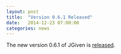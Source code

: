 ```yaml
---
layout: post
title:  "Version 0.6.1 Released"
date:   2014-12-23 07:00:00
categories: news
---
```

The new version 0.6.1 of JGiven is [released](https://github.com/TNG/JGiven/releases/tag/v0.6.1).



[jgiven-gh]: https://github.com/TNG/JGiven
[jgiven]:    https://jgiven.org

